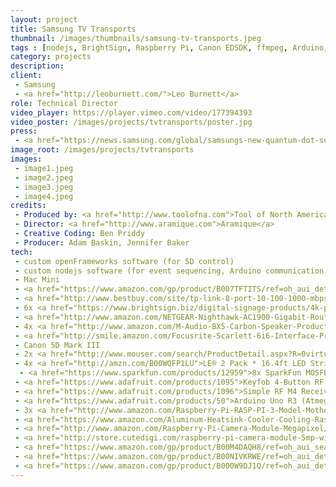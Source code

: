```yaml
---
layout: project
title: Samsung TV Transports
thumbnail: /images/thumbnails/samsung-tv-transports.jpeg
tags : [nodejs, BrightSign, Raspberry Pi, Canon EDSDK, ffmpeg, Arduino, LEDs]
category: projects
description: 
client: 
 - Samsung
 - <a href="http://leoburnett.com/">Leo Burnett</a>
role: Technical Director
video_player: https://player.vimeo.com/video/177394393
video_poster: /images/projects/tvtransports/poster.jpg
press:
 - <a href="https://news.samsung.com/global/samsungs-new-quantum-dot-suhd-tv-social-campaign-transports-you-to-places-you-have-dreamed-of">Samsung’s New Quantum Dot SUHD TV Social Campaign “Transports” You to Places You Have Dreamed of</a>
image_root: /images/projects/tvtransports
images:
 - image1.jpeg
 - image2.jpeg
 - image3.jpeg
 - image4.jpeg
credits:
 - Produced by: <a href="http://www.toolofna.com">Tool of North America</a>
 - Director: <a href="http://www.aramique.com">Aramique</a>
 - Creative Coding: Ben Priddy
 - Producer: Adam Baskin, Jennifer Baker 
tech:
 - custom openFrameworks software (for 5D control)
 - custom nodejs software (for event sequencing, Arduino communication, audio, networking)
 - Mac Mini
 - <a href="https://www.amazon.com/gp/product/B007TFTITS/ref=oh_aui_detailpage_o08_s00?ie=UTF8&psc=1">Active Air ACSC Duct Fan Speed Adjuster</a>
 - <a href="http://www.bestbuy.com/site/tp-link-8-port-10-100-1000-mbps-gigabit-ethernet-metal-switch-gray/2080085.p?id=1219528553599&skuId=2080085">8 Link network switch</a>
 - 6x <a href="https://www.brightsign.biz/digital-signage-products/4k-product-line/4k1042">BrightSign 4K1042 Interactive and Live HDTV	7</a>
 - <a href="http://www.amazon.com/NETGEAR-Nighthawk-AC1900-Gigabit-Router/dp/B00F0DD0I6/ref=sr_1_6?s=pc&ie=UTF8&qid=1463423816&sr=1-6&keywords=router">NETGEAR Nighthawk AC1900 Dual Band Wi-Fi Gigabit Router (R7000)</a>
 - 4x <a href="http://www.amazon.com/M-Audio-BX5-Carbon-Speaker-Production/dp/B00II8H3AQ">M-Audio BX5 Carbon Single Speaker Compact Studio Monitor for Music Production and Mixing</a>
 - <a href="http://smile.amazon.com/Focusrite-Scarlett-6i6-Interface-Preamps/dp/B00CP4IIJY?ie=UTF8&ascsubtag=1ba00-01000-s1060-mac00-other-smile-us000-pcomp&ref_=bit_abba_def_cr_us_title&tag=amz-mkt-chr-us-20&tagbase=abba">Focusrite Scarlett 6i6 6 In/6 Out USB 2.0 Audio Interface With Two Focusrite Mic Preamps</a>
 - Canon 5D Mark III
 - 2x <a href="http://www.mouser.com/search/ProductDetail.aspx?R=0virtualkey0virtualkeyLRS-350-12">Mean Well LRS-350-12</a>	
 - 4x <a href="http://amzn.com/B00WQFP1LU">LE® 2 Pack * 16.4ft LED Strip Lights, 300 Units SMD 3528 LEDs,12V DC Flexible LED Light Strips, 91 Lumens/ft, 1.5 watts/ft, 3000k Warm White, Non-waterproof, LED Tape, LED ribbon</a>
  - <a href="https://www.sparkfun.com/products/12959">8x SparkFun MOSFET Power Control Kit</a>
 - <a href="https://www.adafruit.com/products/1095">Keyfob 4-Button RF Remote Control - 315MHz</a>
 - <a href="https://www.adafruit.com/products/1096">Simple RF M4 Receiver - 315MHz Momentary Type</a>
 - <a href="https://www.adafruit.com/products/50">Arduino Uno R3 (Atmega328 - assembled)</a>								
 - 3x <a href="http://www.amazon.com/Raspberry-Pi-RASP-PI-3-Model-Motherboard/dp/B01CD5VC92/ref=sr_1_4?s=pc&ie=UTF8&qid=1464067029&sr=1-4&keywords=raspberry+pi+3">Raspberry Pi 3 Model B Motherboard</a>
 - <a href="https://www.amazon.com/Aluminum-Heatsink-Cooler-Cooling-Raspberry/dp/B010DG5GM2?ie=UTF8&keywords=raspberry%20pi%203%20heat%20sink&qid=1464067216&ref_=sr_1_5&s=pc&sr=1-5">Set of 8pcs Black Aluminum Heatsink Cooler Cooling Kit for Raspberry Pi 3,Pi 2,Pi Model B+</a>
 - <a href="http://www.amazon.com/Raspberry-Pi-Camera-Module-Megapixel/dp/B01ER2SKFS/ref=sr_1_1?s=pc&ie=UTF8&qid=1464067795&sr=1-1&keywords=Raspberry+Pi+Camera+Module+V2">Raspberry Pi Camera Module V2 - 8 Megapixel,1080p</a>
 - <a href="http://store.cutedigi.com/raspberry-pi-camera-module-5mp-wide-angle-160-degree/">Raspberry Pi Camera Module 5MP Wide Angle 160 degree</a>
 - <a href="https://www.amazon.com/gp/product/B00M4DAQH8/ref=oh_aui_search_detailpage?ie=UTF8&psc=1">Adafruit Flex Cable for Raspberry Pi Camera - 24" / 610mm</a>
 - <a href="https://www.amazon.com/gp/product/B00NIVKRWE/ref=oh_aui_detailpage_o00_s00?ie=UTF8&psc=1">Flexible camera mount for Raspberry Pi model B+, RPi 2 model B and RPi 3</a>
 - <a href="https://www.amazon.com/gp/product/B000W9DJ1Q/ref=oh_aui_detailpage_o04_s00?ie=UTF8&psc=1">Simran SMF-200 Deluxe 200 Watts Step Down Voltage Converter for International Travel to 220V Countries Ideal for Laptops, Cameras, Phones, iPads etc</a>
---
```

